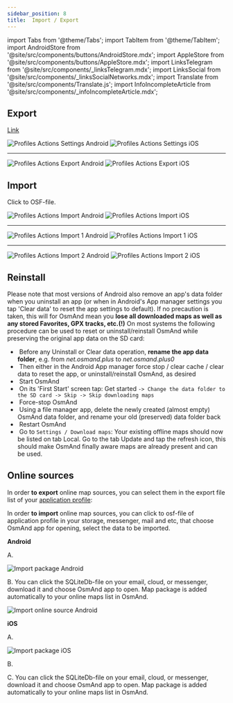 ```yaml
---
sidebar_position: 8
title:  Import / Export
---
```

import Tabs from '@theme/Tabs';
import TabItem from '@theme/TabItem';
import AndroidStore from '@site/src/components/buttons/AndroidStore.mdx';
import AppleStore from '@site/src/components/buttons/AppleStore.mdx';
import LinksTelegram from '@site/src/components/_linksTelegram.mdx';
import LinksSocial from '@site/src/components/_linksSocialNetworks.mdx';
import Translate from '@site/src/components/Translate.js';
import InfoIncompleteArticle from '@site/src/components/_infoIncompleteArticle.mdx';

<InfoIncompleteArticle/>

## Export

[Link](/docs/documentation/personal/profiles#actions)

<Translate android="true" ids="android_button_seq"/> <Translate android="true" ids="shared_string_menu,configure_profile,shared_string_actions,export_profile"/>

<p> </p>

<Translate ios="true" ids="ios_button_seq"/> <Translate ios="true" ids="menu,sett_settings,app_profiles,actions,export_profile"/>

<p> </p>

![Profiles Actions Settings Android](@site/static/img/personal/profiles/profile_actions_settings_android.png) ![Profiles Actions Settings iOS](@site/static/img/personal/profiles/profile_actions_settings_ios.png)

_________________

![Profiles Actions Export Android](@site/static/img/personal/profiles/profile_actions_export_android.png) ![Profiles Actions Export iOS](@site/static/img/personal/profiles/profile_actions_export_ios.png)

## Import

Click to OSF-file.

![Profiles Actions Import Android](@site/static/img/personal/profiles/profile_actions_import_android.png) ![Profiles Actions Import iOS](@site/static/img/personal/profiles/profile_actions_import_ios.png)
________


![Profiles Actions Import 1 Android](@site/static/img/personal/profiles/profile_actions_import_1_android.png) ![Profiles Actions Import 1 iOS](@site/static/img/personal/profiles/profile_actions_import_1_ios.png)

_______


![Profiles Actions Import 2 Android](@site/static/img/personal/profiles/profile_actions_import_2_android.png) ![Profiles Actions Import 2 iOS](@site/static/img/personal/profiles/profile_actions_import_2_ios.png)


## Reinstall 
Please note that most versions of Android also remove an app's data folder when you uninstall an app (or when in Android's App manager settings you tap 'Clear data' to reset the app settings to default). If no precaution is taken, this will for OsmAnd mean you **lose all downloaded maps as well as any stored Favorites, GPX tracks, etc.(!)**
On most systems the following procedure can be used to reset or uninstall/reinstall OsmAnd while preserving the original app data on the SD card:
-   &nbsp;Before any Uninstall or Clear data operation, **rename the app data folder**, e.g. from *net.osmand.plus* to *net.osmand.plus0*
-   &nbsp;Then either in the Android App manager force stop / clear cache / clear data to reset the app, or uninstall/reinstall OsmAnd, as desired
-   &nbsp;Start OsmAnd
-   &nbsp;On its 'First Start' screen tap: Get started ``-> Change the data folder to the SD card -> Skip -> Skip downloading maps``
-   &nbsp;Force-stop OsmAnd
-   &nbsp;Using a file manager app, delete the newly created (almost empty) OsmAnd data folder, and rename your old (preserved) data folder back
-   &nbsp;Restart OsmAnd
-   &nbsp;Go to `Settings / Download maps`: Your existing offline maps should now be listed on tab Local. Go to the tab Update and tap the refresh icon, this should make OsmAnd finally aware maps are already present and can be used.


## Online sources
In order **to export** online map sources, you can select them in the export file list of your [application profile](/docs/documentation/personal/profiles):

<Translate android="true" ids="android_button_seq"/> <Translate android="true" ids="shared_string_menu,configure_profile,shared_string_actions,export_profile,select_data_to_export,shared_string_resources,quick_action_map_source_title"/>

<p> </p>

<Translate ios="true" ids="ios_button_seq"/> <Translate ios="true" ids="menu,sett_settings,app_profiles,actions,export_profile"/>

<p> </p>

In order **to import** online map sources, you can click to osf-file of application profile in your storage, messenger, mail and etc, that choose OsmAnd app for opening, select the data to be imported.

**Android**

A. <Translate android="true" ids="shared_string_import,select_data_to_import,quick_action_map_source_title,shared_string_import_complete,shared_string_continue,shared_string_close"/>

<p> </p>

![Import package Android](@site/static/img/plugins/online-maps/import-package-android.png)

B. You can click the SQLiteDb-file on your email, cloud, or messenger, download it and choose OsmAnd app to open. Map package is added automatically to your online maps list in OsmAnd.

![Import online source Android](@site/static/img/plugins/online-maps/import-online-source-android.png)

**iOS**

A. <Translate ios="true" ids="shared_string_import,quick_action_map_source_title,shared_string_continue,shared_string_import_complete,gpx_finish"/>
<p> </p>

![Import package iOS](@site/static/img/plugins/online-maps/import-package-ios.png)

B. <Translate ios="true" ids="menu,map_settings_map,map_settings_overunder,import_from_docs"/>
<p> </p>

C. You can click the SQLiteDb-file on your email, cloud, or messenger, download it and choose OsmAnd app to open. Map package is added automatically to your online maps list in OsmAnd.